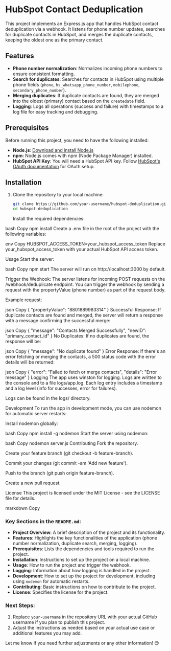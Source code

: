 # HubSpot Contact Deduplication

This project implements an Express.js app that handles HubSpot contact deduplication via a webhook. It listens for phone number updates, searches for duplicate contacts in HubSpot, and merges the duplicate contacts, keeping the oldest one as the primary contact.

## Features

- **Phone number normalization**: Normalizes incoming phone numbers to ensure consistent formatting.
- **Search for duplicates**: Searches for contacts in HubSpot using multiple phone fields (`phone`, `hs_whatsapp_phone_number`, `mobilephone`, `secondary_phone_number`).
- **Merging duplicates**: If duplicate contacts are found, they are merged into the oldest (primary) contact based on the `createdate` field.
- **Logging**: Logs all operations (success and failure) with timestamps to a log file for easy tracking and debugging.

## Prerequisites

Before running this project, you need to have the following installed:

- **Node.js**: [Download and install Node.js](https://nodejs.org/)
- **npm**: Node.js comes with npm (Node Package Manager) installed.
- **HubSpot API Key**: You will need a HubSpot API key. Follow [HubSpot's OAuth documentation](https://developers.hubspot.com/docs/methods/auth/oauth-overview) for OAuth setup.

## Installation

1. Clone the repository to your local machine:
   ```bash
   git clone https://github.com/your-username/hubspot-deduplication.git
   cd hubspot-deduplication
   ```
   Install the required dependencies:

bash
Copy
npm install
Create a .env file in the root of the project with the following variables:

env
Copy
HUBSPOT_ACCESS_TOKEN=your_hubspot_access_token
Replace your_hubspot_access_token with your actual HubSpot API access token.

Usage
Start the server:

bash
Copy
npm start
The server will run on http://localhost:3000 by default.

Trigger the Webhook:
The server listens for incoming POST requests on the /webhook/deduplicate endpoint. You can trigger the webhook by sending a request with the propertyValue (phone number) as part of the request body.

Example request:

json
Copy
{
"propertyValue": "8801889983314"
}
Successful Response:
If duplicate contacts are found and merged, the server will return a response with a message confirming the successful merge:

json
Copy
{
"message": "Contacts Merged Successfully",
"newID": "primary_contact_id"
}
No Duplicates:
If no duplicates are found, the response will be:

json
Copy
{
"message": "No duplicate found"
}
Error Response:
If there's an error fetching or merging the contacts, a 500 status code with the error details will be returned:

json
Copy
{
"error": "Failed to fetch or merge contacts",
"details": "Error message"
}
Logging
The app uses winston for logging. Logs are written to the console and to a file logs/app.log. Each log entry includes a timestamp and a log level (info for successes, error for failures).

Logs can be found in the logs/ directory.

Development
To run the app in development mode, you can use nodemon for automatic server restarts:

Install nodemon globally:

bash
Copy
npm install -g nodemon
Start the server using nodemon:

bash
Copy
nodemon server.js
Contributing
Fork the repository.

Create your feature branch (git checkout -b feature-branch).

Commit your changes (git commit -am 'Add new feature').

Push to the branch (git push origin feature-branch).

Create a new pull request.

License
This project is licensed under the MIT License - see the LICENSE file for details.

markdown
Copy

### Key Sections in the `README.md`:

- **Project Overview**: A brief description of the project and its functionality.
- **Features**: Highlights the key functionalities of the application (phone number normalization, duplicate search, merging, logging).
- **Prerequisites**: Lists the dependencies and tools required to run the project.
- **Installation**: Instructions to set up the project on a local machine.
- **Usage**: How to run the project and trigger the webhook.
- **Logging**: Information about how logging is handled in the project.
- **Development**: How to set up the project for development, including using `nodemon` for automatic restarts.
- **Contributing**: Basic instructions on how to contribute to the project.
- **License**: Specifies the license for the project.

### Next Steps:

1. Replace `your-username` in the repository URL with your actual GitHub username if you plan to publish this project.
2. Adjust the instructions as needed based on your actual use case or additional features you may add.

Let me know if you need further adjustments or any other information! 😊

